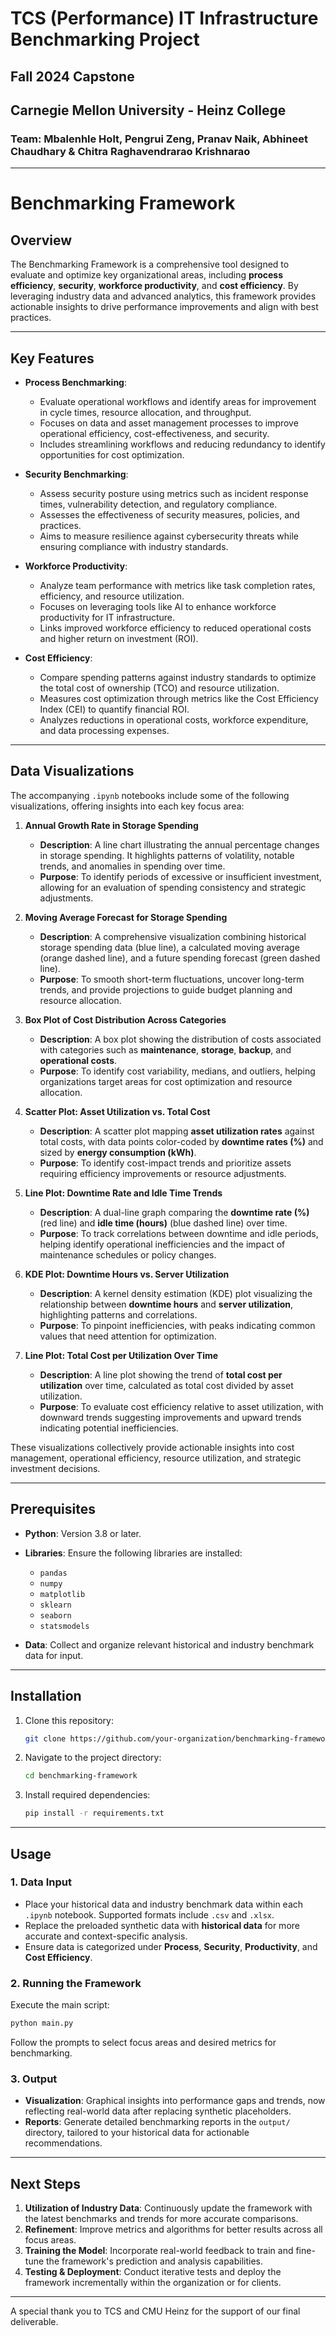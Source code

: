 # TCS (Performance) IT Infrastructure Benchmarking Project
## Fall 2024 Capstone
## Carnegie Mellon University - Heinz College

### Team: Mbalenhle Holt, Pengrui Zeng, Pranav Naik, Abhineet Chaudhary & Chitra Raghavendrarao Krishnarao

---

# **Benchmarking Framework**

## **Overview**
The Benchmarking Framework is a comprehensive tool designed to evaluate and optimize key organizational areas, including **process efficiency**, **security**, **workforce productivity**, and **cost efficiency**. By leveraging industry data and advanced analytics, this framework provides actionable insights to drive performance improvements and align with best practices.

---

## **Key Features**
- **Process Benchmarking**:  
  - Evaluate operational workflows and identify areas for improvement in cycle times, resource allocation, and throughput.
  - Focuses on data and asset management processes to improve operational efficiency, cost-effectiveness, and security.
  - Includes streamlining workflows and reducing redundancy to identify opportunities for cost optimization.

- **Security Benchmarking**:  
  - Assess security posture using metrics such as incident response times, vulnerability detection, and regulatory compliance.
  - Assesses the effectiveness of security measures, policies, and practices.
  - Aims to measure resilience against cybersecurity threats while ensuring compliance with industry standards.

- **Workforce Productivity**:  
  - Analyze team performance with metrics like task completion rates, efficiency, and resource utilization.
  - Focuses on leveraging tools like AI to enhance workforce productivity for IT infrastructure.
  - Links improved workforce efficiency to reduced operational costs and higher return on investment (ROI).

- **Cost Efficiency**:  
  - Compare spending patterns against industry standards to optimize the total cost of ownership (TCO) and resource utilization.
  - Measures cost optimization through metrics like the Cost Efficiency Index (CEI) to quantify financial ROI.
  - Analyzes reductions in operational costs, workforce expenditure, and data processing expenses.

---

## **Data Visualizations**  
The accompanying `.ipynb` notebooks include some of the following visualizations, offering insights into each key focus area:  

1. **Annual Growth Rate in Storage Spending**  
   - **Description**: A line chart illustrating the annual percentage changes in storage spending. It highlights patterns of volatility, notable trends, and anomalies in spending over time.  
   - **Purpose**: To identify periods of excessive or insufficient investment, allowing for an evaluation of spending consistency and strategic adjustments.  

2. **Moving Average Forecast for Storage Spending**  
   - **Description**: A comprehensive visualization combining historical storage spending data (blue line), a calculated moving average (orange dashed line), and a future spending forecast (green dashed line).  
   - **Purpose**: To smooth short-term fluctuations, uncover long-term trends, and provide projections to guide budget planning and resource allocation.  

3. **Box Plot of Cost Distribution Across Categories**  
   - **Description**: A box plot showing the distribution of costs associated with categories such as **maintenance**, **storage**, **backup**, and **operational costs**.  
   - **Purpose**: To identify cost variability, medians, and outliers, helping organizations target areas for cost optimization and resource allocation.  

4. **Scatter Plot: Asset Utilization vs. Total Cost**  
   - **Description**: A scatter plot mapping **asset utilization rates** against total costs, with data points color-coded by **downtime rates (%)** and sized by **energy consumption (kWh)**.  
   - **Purpose**: To identify cost-impact trends and prioritize assets requiring efficiency improvements or resource adjustments.  

5. **Line Plot: Downtime Rate and Idle Time Trends**  
   - **Description**: A dual-line graph comparing the **downtime rate (%)** (red line) and **idle time (hours)** (blue dashed line) over time.  
   - **Purpose**: To track correlations between downtime and idle periods, helping identify operational inefficiencies and the impact of maintenance schedules or policy changes.  

6. **KDE Plot: Downtime Hours vs. Server Utilization**  
   - **Description**: A kernel density estimation (KDE) plot visualizing the relationship between **downtime hours** and **server utilization**, highlighting patterns and correlations.  
   - **Purpose**: To pinpoint inefficiencies, with peaks indicating common values that need attention for optimization.  

7. **Line Plot: Total Cost per Utilization Over Time**  
   - **Description**: A line plot showing the trend of **total cost per utilization** over time, calculated as total cost divided by asset utilization.  
   - **Purpose**: To evaluate cost efficiency relative to asset utilization, with downward trends suggesting improvements and upward trends indicating potential inefficiencies.  

These visualizations collectively provide actionable insights into cost management, operational efficiency, resource utilization, and strategic investment decisions.  

---

## **Prerequisites**
- **Python**: Version 3.8 or later.
- **Libraries**: Ensure the following libraries are installed:
  - `pandas`
  - `numpy`
  - `matplotlib`
  - `sklearn`
  - `seaborn`
  - `statsmodels`

- **Data**: Collect and organize relevant historical and industry benchmark data for input.

---

## **Installation**
1. Clone this repository:
   ```bash
   git clone https://github.com/your-organization/benchmarking-framework.git
   ```

2. Navigate to the project directory:
   ```bash
   cd benchmarking-framework
   ```

3. Install required dependencies:
   ```bash
   pip install -r requirements.txt
   ```

---

## **Usage**

### **1. Data Input**  
   - Place your historical data and industry benchmark data within each `.ipynb` notebook. Supported formats include `.csv` and `.xlsx`.  
   - Replace the preloaded synthetic data with **historical data** for more accurate and context-specific analysis.  
   - Ensure data is categorized under **Process**, **Security**, **Productivity**, and **Cost Efficiency**.  

### **2. Running the Framework**  
   Execute the main script:  
   ```bash  
   python main.py  
   ```  
   Follow the prompts to select focus areas and desired metrics for benchmarking.  

### **3. Output**  
   - **Visualization**: Graphical insights into performance gaps and trends, now reflecting real-world data after replacing synthetic placeholders.  
   - **Reports**: Generate detailed benchmarking reports in the `output/` directory, tailored to your historical data for actionable recommendations.  

---

## **Next Steps**
1. **Utilization of Industry Data**: Continuously update the framework with the latest benchmarks and trends for more accurate comparisons.
2. **Refinement**: Improve metrics and algorithms for better results across all focus areas.
3. **Training the Model**: Incorporate real-world feedback to train and fine-tune the framework's prediction and analysis capabilities.
4. **Testing & Deployment**: Conduct iterative tests and deploy the framework incrementally within the organization or for clients.

---

A special thank you to TCS and CMU Heinz for the support of our final deliverable.
